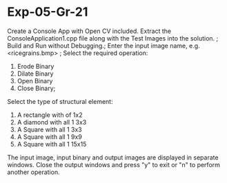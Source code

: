 # Exp-05-Gr-21
Create a Console App with Open CV included. Extract the ConsoleApplication1.cpp file along with the Test Images into the solution. ;
Build and Run without Debugging.;
Enter the input image name, e.g. <ricegrains.bmp> ;
Select the required operation:
   1.  Erode Binary
   2.  Dilate Binary
   3.  Open Binary
   4.  Close Binary; </br>

Select the type of structural element:
   1. A rectangle with of 1x2
   2. A diamond with all 1 3x3
   3. A Square with all 1 3x3
   4. A Square with all 1 9x9
   5. A Square with all 1 15x15

The input image, input binary and output images are displayed in separate windows.
Close the output windows and press "y" to exit or "n" to perform another operation.
